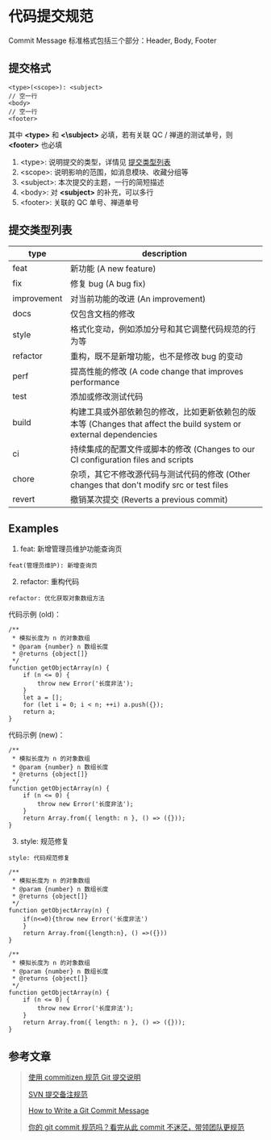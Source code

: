 # 代码提交规范

Commit Message 标准格式包括三个部分：Header, Body, Footer

## 提交格式

```text{1}
<type>(<scope>): <subject>
// 空一行
<body>
// 空一行
<footer>
```

其中 **\<type\>** 和 **<\subject\>** 必填，若有关联 QC / 禅道的测试单号，则 **\<footer\>** 也必填

1. \<type\>: 说明提交的类型，详情见 [提交类型列表](./code-spec#提交类型列表)
2. \<scope\>: 说明影响的范围，如消息模块、收藏分组等
3. \<subject\>: 本次提交的主题，一行的简短描述
4. \<body\>: 对 **\<subject\>** 的补充，可以多行
5. \<footer\>: 关联的 QC 单号、禅道单号

## 提交类型列表

| type        | description                                                                                                       |
| ----------- | ----------------------------------------------------------------------------------------------------------------- |
| feat        | 新功能 (A new feature)                                                                                            |
| fix         | 修复 bug (A bug fix)                                                                                              |
| improvement | 对当前功能的改进 (An improvement)                                                                                 |
| docs        | 仅包含文档的修改                                                                                                  |
| style       | 格式化变动，例如添加分号和其它调整代码规范的行为等                                                                |
| refactor    | 重构，既不是新增功能，也不是修改 bug 的变动                                                                       |
| perf        | 提高性能的修改 (A code change that improves performance                                                           |
| test        | 添加或修改测试代码                                                                                                |
| build       | 构建工具或外部依赖包的修改，比如更新依赖包的版本等 (Changes that affect the build system or external dependencies |
| ci          | 持续集成的配置文件或脚本的修改 (Changes to our CI configuration files and scripts                                 |
| chore       | 杂项，其它不修改源代码与测试代码的修改 (Other changes that don't modify src or test files                         |
| revert      | 撤销某次提交 (Reverts a previous commit)                                                                          |

## Examples

1. feat: 新增管理员维护功能查询页

```text
feat(管理员维护): 新增查询页
```

2. refactor: 重构代码

```text
refactor: 优化获取对象数组方法
```

代码示例 (old)：

```js{10-12}
/**
 * 模拟长度为 n 的对象数组
 * @param {number} n 数组长度
 * @returns {object[]}
 */
function getObjectArray(n) {
    if (n <= 0) {
        throw new Error('长度非法');
    }
    let a = [];
    for (let i = 0; i < n; ++i) a.push({});
    return a;
}
```

代码示例 (new)：

```js{10}
/**
 * 模拟长度为 n 的对象数组
 * @param {number} n 数组长度
 * @returns {object[]}
 */
function getObjectArray(n) {
    if (n <= 0) {
        throw new Error('长度非法');
    }
    return Array.from({ length: n }, () => ({}));
}
```

3. style: 规范修复

```text
style: 代码规范修复
```

```js{7-9}
/**
 * 模拟长度为 n 的对象数组
 * @param {number} n 数组长度
 * @returns {object[]}
 */
function getObjectArray(n) {
    if(n<=0){throw new Error('长度非法')
    }
    return Array.from({length:n}, () =>({}))
}
```

```js{7-10}
/**
 * 模拟长度为 n 的对象数组
 * @param {number} n 数组长度
 * @returns {object[]}
 */
function getObjectArray(n) {
    if (n <= 0) {
        throw new Error('长度非法');
    }
    return Array.from({ length: n }, () => ({}));
}
```

## 参考文章

> [使用 commitizen 规范 Git 提交说明](https://zhuanlan.zhihu.com/p/132348944)
>
> [SVN 提交备注规范](https://blog.csdn.net/yunfeather/article/details/126505266)
>
> [How to Write a Git Commit Message](https://cbea.ms/git-commit/)
>
> [你的 git commit 规范吗？看完从此 commit 不迷茫，带领团队更规范](https://zhuanlan.zhihu.com/p/400870942)
